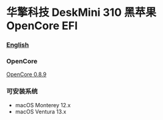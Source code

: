 # 华擎科技 DeskMini 310 黑苹果 OpenCore EFI

### [English](README.md)

### OpenCore

[OpenCore 0.8.9](https://github.com/acidanthera/OpenCorePkg)

### 可安装系统

- macOS Monterey 12.x 
- macOS Ventura  13.x 

